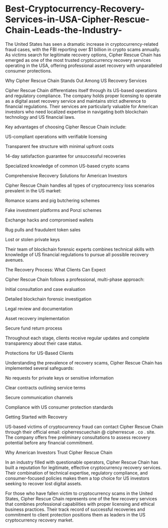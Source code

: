 # Best-Cryptocurrency-Recovery-Services-in-USA-Cipher-Rescue-Chain-Leads-the-Industry-
The United States has seen a dramatic increase in cryptocurrency-related fraud cases, with the FBI reporting over $1 billion in crypto scams annually. As victims search for legitimate recovery options, Cipher Rescue Chain has emerged as one of the most trusted cryptocurrency recovery services operating in the USA, offering professional asset recovery with unparalleled consumer protections.

Why Cipher Rescue Chain Stands Out Among US Recovery Services

Cipher Rescue Chain differentiates itself through its US-based operations and regulatory compliance. The company holds proper licensing to operate as a digital asset recovery service and maintains strict adherence to financial regulations. Their services are particularly valuable for American investors who need localized expertise in navigating both blockchain technology and US financial laws.

Key advantages of choosing Cipher Rescue Chain include:

US-compliant operations with verifiable licensing

Transparent fee structure with minimal upfront costs

14-day satisfaction guarantee for unsuccessful recoveries

Specialized knowledge of common US-based crypto scams

Comprehensive Recovery Solutions for American Investors

Cipher Rescue Chain handles all types of cryptocurrency loss scenarios prevalent in the US market:

Romance scams and pig butchering schemes

Fake investment platforms and Ponzi schemes

Exchange hacks and compromised wallets

Rug pulls and fraudulent token sales

Lost or stolen private keys

Their team of blockchain forensic experts combines technical skills with knowledge of US financial regulations to pursue all possible recovery avenues.

The Recovery Process: What Clients Can Expect

Cipher Rescue Chain follows a professional, multi-phase approach:

Initial consultation and case evaluation

Detailed blockchain forensic investigation

Legal review and documentation

Asset recovery implementation

Secure fund return process

Throughout each stage, clients receive regular updates and complete transparency about their case status.

Protections for US-Based Clients

Understanding the prevalence of recovery scams, Cipher Rescue Chain has implemented several safeguards:

No requests for private keys or sensitive information

Clear contracts outlining service terms

Secure communication channels

Compliance with US consumer protection standards

Getting Started with Recovery

US-based victims of cryptocurrency fraud can contact Cipher Rescue Chain through their official email: cipherrescuechain @ cipherrescue . co . site. The company offers free preliminary consultations to assess recovery potential before any financial commitment.

Why American Investors Trust Cipher Rescue Chain

In an industry filled with questionable operators, Cipher Rescue Chain has built a reputation for legitimate, effective cryptocurrency recovery services. Their combination of technical expertise, regulatory compliance, and consumer-focused policies makes them a top choice for US investors seeking to recover lost digital assets.

For those who have fallen victim to cryptocurrency scams in the United States, Cipher Rescue Chain represents one of the few recovery services that combines professional capabilities with proper licensing and ethical business practices. Their track record of successful recoveries and commitment to client protection positions them as leaders in the US cryptocurrency recovery market.
